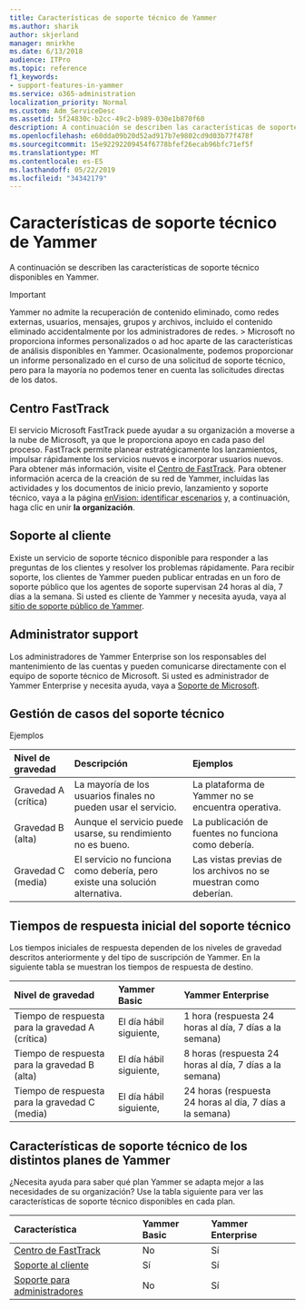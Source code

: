 ```yaml
---
title: Características de soporte técnico de Yammer
ms.author: sharik
author: skjerland
manager: mnirkhe
ms.date: 6/13/2018
audience: ITPro
ms.topic: reference
f1_keywords:
- support-features-in-yammer
ms.service: o365-administration
localization_priority: Normal
ms.custom: Adm_ServiceDesc
ms.assetid: 5f24830c-b2cc-49c2-b989-030e1b870f60
description: A continuación se describen las características de soporte técnico disponibles en Yammer.
ms.openlocfilehash: e60dda09b20d52ad917b7e9802cd9d03b77f478f
ms.sourcegitcommit: 15e92292209454f6778bfef26ecab96bfc71ef5f
ms.translationtype: MT
ms.contentlocale: es-ES
ms.lasthandoff: 05/22/2019
ms.locfileid: "34342179"
---
```

# <a name="support-features-in-yammer"></a>Características de soporte técnico de Yammer

A continuación se describen las características de soporte técnico disponibles en Yammer.
  
> [!IMPORTANT]
> Yammer no admite la recuperación de contenido eliminado, como redes externas, usuarios, mensajes, grupos y archivos, incluido el contenido eliminado accidentalmente por los administradores de redes. > Microsoft no proporciona informes personalizados o ad hoc aparte de las características de análisis disponibles en Yammer. Ocasionalmente, podemos proporcionar un informe personalizado en el curso de una solicitud de soporte técnico, pero para la mayoría no podemos tener en cuenta las solicitudes directas de los datos. 
  
## <a name="fasttrack-center"></a>Centro FastTrack
<a name="bkmk_FastTrackCenter"> </a>

El servicio Microsoft FastTrack puede ayudar a su organización a moverse a la nube de Microsoft, ya que le proporciona apoyo en cada paso del proceso. FastTrack permite planear estratégicamente los lanzamientos, impulsar rápidamente los servicios nuevos e incorporar usuarios nuevos. Para obtener más información, visite el [Centro de FastTrack](https://go.microsoft.com/fwlink/?LinkID=518597&amp;clcid=0x409). Para obtener información acerca de la creación de su red de Yammer, incluidas las actividades y los documentos de inicio previo, lanzamiento y soporte técnico, vaya a la página [enVision: identificar escenarios](https://fasttrack.microsoft.com/office/envision/identify-scenarios) y, a continuación, haga clic en unir **la organización**.
  
## <a name="customer-support"></a>Soporte al cliente
<a name="BKMK_Customersupport"> </a>

Existe un servicio de soporte técnico disponible para responder a las preguntas de los clientes y resolver los problemas rápidamente. Para recibir soporte, los clientes de Yammer pueden publicar entradas en un foro de soporte público que los agentes de soporte supervisan 24 horas al día, 7 días a la semana. Si usted es cliente de Yammer y necesita ayuda, vaya al [sitio de soporte público de Yammer](https://go.microsoft.com/fwlink/p/?LinkId=330921).
  
## <a name="administrator-support"></a>Administrator support
<a name="BKMK_Administratorsupport"> </a>

Los administradores de Yammer Enterprise son los responsables del mantenimiento de las cuentas y pueden comunicarse directamente con el equipo de soporte técnico de Microsoft. Si usted es administrador de Yammer Enterprise y necesita ayuda, vaya a [Soporte de Microsoft](https://go.microsoft.com/fwlink/p/?LinkId=330922).
  
## <a name="technical-support-case-handling"></a>Gestión de casos del soporte técnico
<a name="BKMK_Administratorsupport"> </a>

Ejemplos 
  
|**Nivel de gravedad**|**Descripción**|**Ejemplos**|
|:-----|:-----|:-----|
|Gravedad A (crítica)  <br/> |La mayoría de los usuarios finales no pueden usar el servicio.  <br/> |La plataforma de Yammer no se encuentra operativa.  <br/> |
|Gravedad B (alta)  <br/> |Aunque el servicio puede usarse, su rendimiento no es bueno.  <br/> |La publicación de fuentes no funciona como debería.  <br/> |
|Gravedad C (media)  <br/> |El servicio no funciona como debería, pero existe una solución alternativa.  <br/> |Las vistas previas de los archivos no se muestran como deberían.  <br/> |
   
## <a name="technical-support-initial-response-times"></a>Tiempos de respuesta inicial del soporte técnico
<a name="BKMK_Administratorsupport"> </a>

Los tiempos iniciales de respuesta dependen de los niveles de gravedad descritos anteriormente y del tipo de suscripción de Yammer. En la siguiente tabla se muestran los tiempos de respuesta de destino.
  
|**Nivel de gravedad**|**Yammer Basic**|**Yammer Enterprise**|
|:-----|:-----|:-----|
|Tiempo de respuesta para la gravedad A (crítica)  <br/> |El día hábil siguiente,  <br/> |1 hora (respuesta 24 horas al día, 7 días a la semana)  <br/> |
|Tiempo de respuesta para la gravedad B (alta)  <br/> |El día hábil siguiente,  <br/> |8 horas (respuesta 24 horas al día, 7 días a la semana)  <br/> |
|Tiempo de respuesta para la gravedad C (media)  <br/> |El día hábil siguiente,  <br/> |24 horas (respuesta 24 horas al día, 7 días a la semana)  <br/> |
   
## <a name="support-features-across-yammer-plans"></a>Características de soporte técnico de los distintos planes de Yammer
<a name="BKMK_Administratorsupport"> </a>

¿Necesita ayuda para saber qué plan Yammer se adapta mejor a las necesidades de su organización? Use la tabla siguiente para ver las características de soporte técnico disponibles en cada plan.
  
|**Característica**|**Yammer Basic**|**Yammer Enterprise**|
|:-----|:-----|:-----|
|[Centro de FastTrack](https://go.microsoft.com/fwlink/?LinkID=518597&amp;clcid=0x409) <br/> |No  <br/> |Sí  <br/> |
|[Soporte al cliente](support-features-in-yammer.md#customer-support) <br/> |Sí  <br/> |Sí  <br/> |
|[Soporte para administradores](support-features-in-yammer.md#administrator-support) <br/> |No  <br/> |Sí  <br/> |
   

